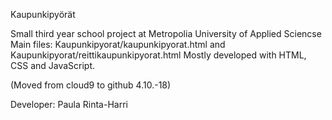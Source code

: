 Kaupunkipyörät 

Small third year school project at Metropolia University of Applied Sciencse
Main files: Kaupunkipyorat/kaupunkipyorat.html and Kaupunkipyorat/reittikaupunkipyorat.html
Mostly developed with HTML, CSS and JavaScript. 

(Moved from cloud9 to github 4.10.-18)

Developer: Paula Rinta-Harri
